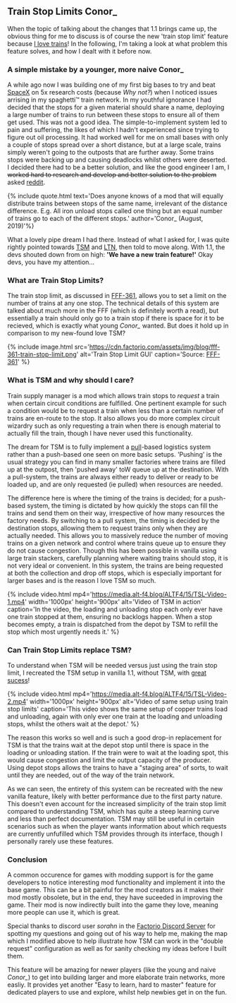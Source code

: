 ## Train Stop Limits <author>Conor_</author>

When the topic of talking about the changes that 1.1 brings came up, the obvious thing for me to discuss is of course the new 'train stop limit' feature because [I love trains](https://alt-f4.blog/ALTF4-8/#i-love-factorio-because-of-trains-conor_)! In the following, I'm taking a look at what problem this feature solves, and how I dealt with it before now.

### A simple mistake by a younger, more naive Conor_

A while ago now I was building one of my first big bases to try and beat [SpaceX](https://mods.factorio.com/mod/SpaceMod) on 5x research costs (because *Why not?*) when I noticed issues arrising in my spaghetti™ train network. In my youthful ignorance I had decided that the stops for a given material should share a name, deploying a large number of trains to run between these stops to ensure all of them get used. This was not a good idea. The simple-to-implement system led to pain and suffering, the likes of which I hadn't experienced since trying to figure out oil processing. It had worked well for me on small bases with only a couple of stops spread over a short distance, but at a large scale, trains simply weren't going to the outposts that are further away. Some trains stops were backing up and causing deadlocks whilst others were deserted. I decided there had to be a better solution, and like the good engineer I am, I ~~worked hard to research and develop and better solution to the problem~~ asked [reddit](https://www.reddit.com/r/factorio/comments/creeix/train_distribution_mod/).

{% include quote.html text='Does anyone knows of a mod that will equally distribute trains between stops of the same name, irrelevant of the distance difference. E.g. All iron unload stops called one thing but an equal number of trains go to each of the different stops.' author='Conor_ (August, 2019)'%}

What a lovely pipe dream I had there. Instead of what I asked for, I was quite rightly pointed towards [TSM](https://mods.factorio.com/mod/train-pubsub) and [LTN](https://mods.factorio.com/mods/Optera/LogisticTrainNetwork), then told to move along. With 1.1, the devs shouted down from on high: **'We have a new train feature!'** Okay devs, you have my attention...

### What are Train Stop Limits?

The train stop limit, as discussed in [FFF-361](https://factorio.com/blog/post/fff-361), allows you to set a limit on the number of trains at any one stop. The technical details of this system are talked about much more in the FFF (which is definitely worth a read), but essentially a train should only go to a train stop if there is space for it to be recieved, which is exactly what young *Conor_* wanted. But does it hold up in comparison to my new-found love TSM?

{% include image.html src='https://cdn.factorio.com/assets/img/blog/fff-361-train-stop-limit.png' alt='Train Stop Limit GUI' caption='Source: <a href="https://www.factorio.com/blog/post/fff-361">FFF-361</a>' %}

### What is TSM and why should I care?

Train supply manager is a mod which allows train stops to *request* a train when certain circuit conditions are fulfilled. One pertinent example for such a condition would be to request a train when less than a certain number of trains are en-route to the stop. It also allows you do more complex circuit wizardry such as only requesting a train when there is enough material to actually fill the train, though I have never used this functionality.

The dream for TSM is to fully implement a [pull](https://en.wikipedia.org/wiki/Push%E2%80%93pull_strategy)-based logistics system rather than a push-based one seen on more basic setups. 'Pushing' is the usual strategy you can find in many smaller factories where trains are filled up at the outpost, then 'pushed away' toW queue up at the destination. With a pull-system, the trains are always either ready to deliver or ready to be loaded up, and are only requested (ie pulled) when resources are needed.

The difference here is where the timing of the trains is decided; for a push-based system, the timing is dictated by how quickly the stops can fill the trains and send them on their way, irrespective of how many resources the factory needs. By switching to a pull system, the timing is decided by the destination stops, allowing them to request trains only when they are actually needed. This allows you to massively reduce the number of moving trains on a given network and control where trains queue up to ensure they do not cause congestion. Though this has been possible in vanilla using large train stackers, carefully planning where waiting trains should stop, it is not very ideal or convenient. In this system, the trains are being requested at both the collection and drop off stops, which is especially important for larger bases and is the reason I love TSM so much.

{% include video.html mp4='https://media.alt-f4.blog/ALTF4/15/TSL-Video-1.mp4' width='1000px' height='900px' alt='Video of TSM in action' caption='In the video, the loading and unloading stop each only ever have one train stopped at them, ensuring no backlogs happen. When a stop becomes empty, a train is dispatched from the depot by TSM to refill the stop which most urgently needs it.' %}

### Can Train Stop Limits replace TSM?

To understand when TSM will be needed versus just using the train stop limit, I recreated the TSM setup in vanilla 1.1, without TSM, with [great sucess](https://www.youtube.com/watch?v=J88-RdWnNT0)!

{% include video.html mp4='https://media.alt-f4.blog/ALTF4/15/TSL-Video-2.mp4' width='1000px' height='900px' alt='Video of same setup using train stop limits' caption='This video shows the same setup of copper trains load and unloading, again with only ever one train at the loading and unloading stops, whilst the others wait at the depot.' %}

The reason this works so well and is such a good drop-in replacement for TSM is that the trains wait at the depot stop until there is space in the loading or unloading station. If the train were to wait at the loading spot, this would cause congestion and limit the output capacity of the producer. Using depot stops allows the trains to have a "staging area" of sorts, to wait until they are needed, out of the way of the train network.

As we can seen, the entirety of this system can be recreated with the new vanilla feature, likely with better performance due to the first party nature. This doesn't even account for the increased simplicity of the train stop limit compared to understanding TSM, which has quite a steep learning curve and less than perfect documentation. TSM may still be useful in certain scenarios such as when the player wants information about which requests are currently unfufilled which TSM provides through its interface, though I personally rarely use these features.

### Conclusion

A common occurence for games with modding support is for the game developers to notice interesting mod functionality and implement it into the base game. This can be a bit painful for the mod creators as it makes their mod mostly obsolete, but in the end, they have suceeded in improving the game. Their mod is now indirectly built into the game they love, meaning more people can use it, which is great.

Special thanks to discord user *sorahn* in the [Factorio Discord Server](https://discord.com/invite/factorio) for spotting my questions and going out of his way to help me, making the map which I modified above to help illustrate how TSM can work in the "double request" configuration as well as for sanity checking my ideas before I built them.

This feature will be amazing for newer players (like the young and naive *Conor_*) to get into building larger and more elaborate train networks, more easliy. It provides yet another "Easy to learn, hard to master" feature for dedicated players to use and explore, whilst help newbies get in on the fun.
